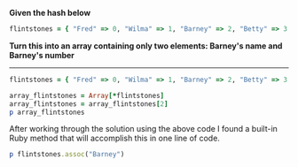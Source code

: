 **Given the hash below**
```ruby
flintstones = { "Fred" => 0, "Wilma" => 1, "Barney" => 2, "Betty" => 3, "BamBam" => 4, "Pebbles" => 5 }
```
**Turn this into an array containing only two elements: Barney's name and Barney's number**
***
```ruby
flintstones = { "Fred" => 0, "Wilma" => 1, "Barney" => 2, "Betty" => 3, "BamBam" => 4, "Pebbles" => 5 }

array_flintstones = Array[*flintstones]
array_flintstones = array_flintstones[2]
p array_flintstones
```
After working through the solution using the above code I found a built-in Ruby method that will accomplish this in one line of code.
```ruby
p flintstones.assoc("Barney")
```